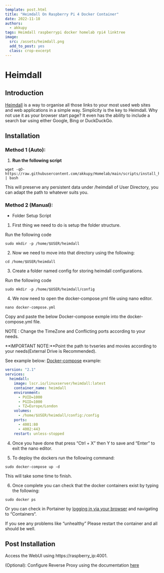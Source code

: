 ```yaml
---
template: post.html
title: "Heimdall On Raspberry Pi 4 Docker Container"
date: 2022-11-18
authors:
  - akkupy
tags: Heimdall raspberrypi docker homelab rpi4 linktree
image:
  src: /assets/heimdall.png
  add_to_post: yes
  class: crop-excerpt
---
```


# Heimdall

## Introduction

[Heimdall](https://heimdall.site/) is a way to organise all those links to your most used web sites and web applications in a simple way. Simplicity is the key to Heimdall. Why not use it as your browser start page? It even has the ability to include a search bar using either Google, Bing or DuckDuckGo.

## Installation

### Method 1 (Auto):

1. **Run the following script**

```
wget -qO- https://raw.githubusercontent.com/akkupy/Homelab/main/scripts/install_heimdall.sh | bash
```

This will preserve any persistent data under /heimdall of User Directory, you can adapt the path to whatever suits you.

### Method 2 (Manual):

* Folder Setup Script

1. First thing we need to do is setup the folder structure. 

Run the following code
```
sudo mkdir -p /home/$USER/heimdall
```

2. Now we need to move into that directory using the following:

```
cd /home/$USER/heimdall
```
3. Create a folder named config for storing heimdall configurations.

Run the following code
```
sudo mkdir -p /home/$USER/heimdall/config
```
4. We now need to open the docker-compose.yml file using nano editor.

```
nano docker-compose.yml
```
Copy and paste the below Docker-compose exmple into the docker-compose.yml file.

NOTE : Change the TimeZone and Conflicting ports according to your needs.

**IMPORTANT NOTE:**Point the path to tvseries and movies according to your needs(External Drive is Recommended).

See example below:
[Docker-compose](https://docs.docker.com/compose/install/) example:

```yaml
version: "2.1"
services:
  heimdall:
    image: lscr.io/linuxserver/heimdall:latest
    container_name: heimdall
    environment:
      - PUID=1000
      - PGID=1000
      - TZ=Europe/London
    volumes:
      - /home/$USER/heimdall/config:/config
    ports:
      - 4001:80
      - 4002:443
    restart: unless-stopped
```
4. Once you have done that press “Ctrl + X” then Y to save and “Enter” to exit the nano editor.

5. To deploy the dockers run the following command:

```
sudo docker-compose up -d
```

This will take some time to finish.

6. Once complete you can check that the docker containers exist by typing the following:

```
sudo docker ps
```

Or you can check in Portainer by [logging in via your browser](https://github.com/akkupy/Homelab#login-to-portainer) and navigating to “Containers“.

If you see any problems like “unhealthy” Please restart the container and all should be well.

## Post Installation

Access the WebUI using https://raspberry_ip:4001.

(Optional): Configure Reverse Proxy using the documentation [here](https://github.com/akkupy/Homelab/blob/main/docs/nginx_proxy_manager.md#first-proxy-host-setup)